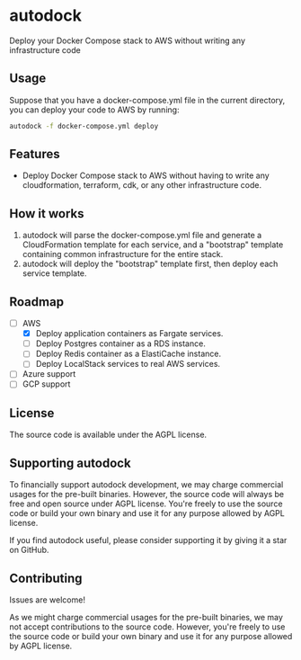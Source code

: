 # autodock
Deploy your Docker Compose stack to AWS without writing any infrastructure code

## Usage
Suppose that you have a docker-compose.yml file in the current directory, you can deploy your code to AWS by running:

```bash
autodock -f docker-compose.yml deploy
```

## Features
- Deploy Docker Compose stack to AWS without having to write any cloudformation, terraform, cdk, or any other infrastructure code.

## How it works
1. autodock will parse the docker-compose.yml file and generate a CloudFormation template for each service, and a "bootstrap" template containing common infrastructure for the entire stack.
2. autodock will deploy the "bootstrap" template first, then deploy each service template.

## Roadmap
- [ ] AWS
    - [x] Deploy application containers as Fargate services.
    - [ ] Deploy Postgres container as a RDS instance.
    - [ ] Deploy Redis container as a ElastiCache instance.
    - [ ] Deploy LocalStack services to real AWS services.
- [ ] Azure support
- [ ] GCP support

## License
The source code is available under the AGPL license.

## Supporting autodock

To financially support autodock development, we may charge commercial usages for the pre-built binaries. However, the source code will always be free and open source under AGPL license. You're freely to use the source code or build your own binary and use it for any purpose allowed by AGPL license.

If you find autodock useful, please consider supporting it by giving it a star on GitHub.

## Contributing
Issues are welcome!

As we might charge commercial usages for the pre-built binaries, we may not accept contributions to the source code. However, you're freely to use the source code or build your own binary and use it for any purpose allowed by AGPL license.